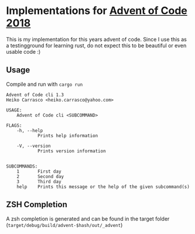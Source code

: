 # Implementations for [Advent of Code 2018](https://adventofcode.com/)
This is my implementation for this years advent of code. Since I use this as a testingground for learning rust, do not expect this to be beautiful or even usable code :)

## Usage
Compile and run with `cargo run`
```
Advent of Code cli 1.3
Heiko Carrasco <heiko.carrasco@yahoo.com>

USAGE:
    Advent of Code cli <SUBCOMMAND>

FLAGS:
    -h, --help       
            Prints help information

    -V, --version    
            Prints version information


SUBCOMMANDS:
    1       First day
    2       Second day
    3       Third day
    help    Prints this message or the help of the given subcommand(s)
```

## ZSH Completion
A zsh completion is generated and can be found in the target folder (`target/debug/build/advent-$hash/out/_advent`)
